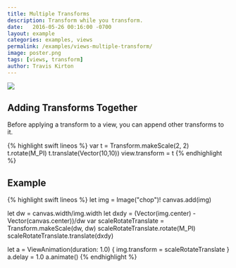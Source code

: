 ```yaml
---
title: Multiple Transforms
description: Transform while you transform.
date:   2016-05-26 00:16:00 -0700
layout: example
categories: examples, views
permalink: /examples/views-multiple-transform/
image: poster.png
tags: [views, transform]
author: Travis Kirton
---
```

![](multiple-transform.png)

## Adding Transforms Together
Before applying a transform to a view, you can append other transforms to it.

{% highlight swift lineos %}
var t = Transform.makeScale(2, 2)
t.rotate(M_PI)
t.translate(Vector(10,10))
view.transform = t
{% endhighlight %}

## Example
{% highlight swift lineos %}
let img = Image("chop")!
canvas.add(img)

let dw = canvas.width/img.width
let dxdy = (Vector(img.center) - Vector(canvas.center))/dw
var scaleRotateTranslate = Transform.makeScale(dw, dw)
scaleRotateTranslate.rotate(M_PI)
scaleRotateTranslate.translate(dxdy)

let a = ViewAnimation(duration: 1.0) {
    img.transform = scaleRotateTranslate
}
a.delay = 1.0
a.animate()
{% endhighlight %}
